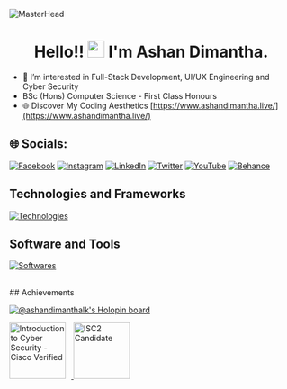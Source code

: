 <!--

-->

![MasterHead](https://mir-s3-cdn-cf.behance.net/project_modules/max_1200/81bb4b165684019.640b6038d133e.gif)

<h1 align="center">
  Hello!!
  <img src="https://media.giphy.com/media/hvRJCLFzcasrR4ia7z/giphy.gif" width="30px"/>
  I'm Ashan Dimantha.
</h1>

- 👀 I’m interested in Full-Stack Development, UI/UX Engineering and Cyber Security
-  BSc (Hons) Computer Science - First Class Honours
- 🌐 Discover My Coding Aesthetics [https://www.ashandimantha.live/](https://www.ashandimantha.live/)


<!-- <div align="right"><h5>Connect WIth Me On</h5>
   <a href="https://www.linkedin.com/in/ashandimanthalk/">
    <img src="https://img.shields.io/badge/LinkedIn-blue?style=for-the-badge&logo=linkedin&logoColor=white" alt="LinkedIn Badge"/> -->
    

  ## 🌐 Socials:
[![Facebook](https://img.shields.io/badge/Facebook-%231877F2.svg?logo=Facebook&logoColor=white)](https://facebook.com/https://facebook.com/ashandimantha.profile) [![Instagram](https://img.shields.io/badge/Instagram-%23E4405F.svg?logo=Instagram&logoColor=white)](https://instagram.com/https://www.instagram.com/ashandimanthalk/) [![LinkedIn](https://img.shields.io/badge/LinkedIn-%230077B5.svg?logo=linkedin&logoColor=white)](https://linkedin.com/in/https://www.linkedin.com/in/ashandimanthalk/) [![Twitter](https://img.shields.io/badge/Twitter-%231DA1F2.svg?logo=Twitter&logoColor=white)](https://twitter.com/https://twitter.com/ashandimanthalk) [![YouTube](https://img.shields.io/badge/YouTube-%23FF0000.svg?logo=YouTube&logoColor=white)](https://youtube.com/@https://youtube.com/ashandimantha) 
[![Behance](https://img.shields.io/badge/Behance-1769ff?logo=behance&logoColor=white)](https://behance.net/https://behance.net/ashandimanthalk)
  </br>
</div>

 
<div>
    
  ## Technologies and Frameworks
[![Technologies](https://skillicons.dev/icons?i=react,nextjs,nodejs,expressjs,mongodb,mysql,redux,sass,tailwind,materialui,bootstrap,jest,githubactions,flutter,dotnet,js,ts,php,java,py,c,cpp,aws,wordpress,arduino,linux)](https://skillicons.dev)
    </br>
 ## Software and Tools
[![Softwares](https://skillicons.dev/icons?i=git,npm,npm,postman,vscode,figma)](https://skillicons.dev)

</div>
  
</div>
 </br>

<div>
   ## Achievements

[![@ashandimanthalk's Holopin board](https://holopin.me/ashandimanthalk)](https://holopin.io/@ashandimanthalk)

<div>
  <a href="https://www.credly.com/users/ashandimanthalk/badges">
    <img src="https://images.credly.com/size/680x680/images/af8c6b4e-fc31-47c4-8dcb-eb7a2065dc5b/I2CS__1_.png" title="Introduction to Cyber Security - Cisco Verified" width="100px" style="display:inline-block; margin-right: 10px;"/>
  </a>
  <a href="https://www.credly.com/users/ashandimanthalk/badges">
    <img src="https://images.credly.com/size/220x220/images/9180921d-4a13-429e-9357-6f9706a554f0/image.png" title="ISC2 Candidate" width="100px" style="display:inline-block;"/>
  </a>
</div>

</div>







